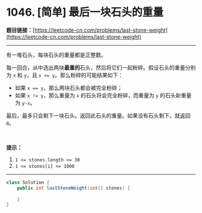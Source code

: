 # 1046. [简单] 最后一块石头的重量

**题目链接：**[https://leetcode-cn.com/problems/last-stone-weight](https://leetcode-cn.com/problems/last-stone-weight)

---

<div class="content__1Y2H">
 <div class="notranslate">
  <p>有一堆石头，每块石头的重量都是正整数。</p> 
  <p>每一回合，从中选出两块<strong>最重的</strong>石头，然后将它们一起粉碎。假设石头的重量分别为&nbsp;<code>x</code> 和&nbsp;<code>y</code>，且&nbsp;<code>x &lt;= y</code>。那么粉碎的可能结果如下：</p> 
  <ul> 
   <li>如果&nbsp;<code>x == y</code>，那么两块石头都会被完全粉碎；</li> 
   <li>如果&nbsp;<code>x != y</code>，那么重量为&nbsp;<code>x</code>&nbsp;的石头将会完全粉碎，而重量为&nbsp;<code>y</code>&nbsp;的石头新重量为&nbsp;<code>y-x</code>。</li> 
  </ul> 
  <p>最后，最多只会剩下一块石头。返回此石头的重量。如果没有石头剩下，就返回 <code>0</code>。</p> 
  <p>&nbsp;</p> 
  <p><strong>提示：</strong></p> 
  <ol> 
   <li><code>1 &lt;= stones.length &lt;= 30</code></li> 
   <li><code>1 &lt;= stones[i] &lt;= 1000</code></li> 
  </ol> 
 </div>
</div>

---

```java
class Solution {
    public int lastStoneWeight(int[] stones) {
        
    }
}
```